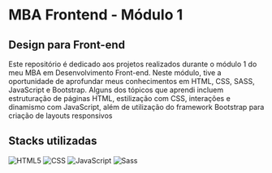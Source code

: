 # MBA Frontend - Módulo 1
## Design para Front-end

Este repositório é dedicado aos projetos realizados durante o módulo 1 do meu MBA em Desenvolvimento Front-end. Neste módulo, tive a oportunidade de aprofundar meus conhecimentos em HTML, CSS, SASS, JavaScript e Bootstrap. Alguns dos tópicos que aprendi incluem estruturação de páginas HTML, estilização com CSS, interações e dinamismo com JavaScript, além de utilização do framework Bootstrap para criação de layouts responsivos

## Stacks utilizadas
  ![HTML5](https://img.shields.io/badge/-HTML5-333333?style=flat&logo=HTML5)
  ![CSS](https://img.shields.io/badge/-CSS-333333?style=flat&logo=CSS3&logoColor=1572B6)
  ![JavaScript](https://img.shields.io/badge/-JavaScript-333333?style=flat&logo=javascript)
  ![Sass](https://img.shields.io/badge/-Sass-333333?style=flat&logo=Sass)
 
